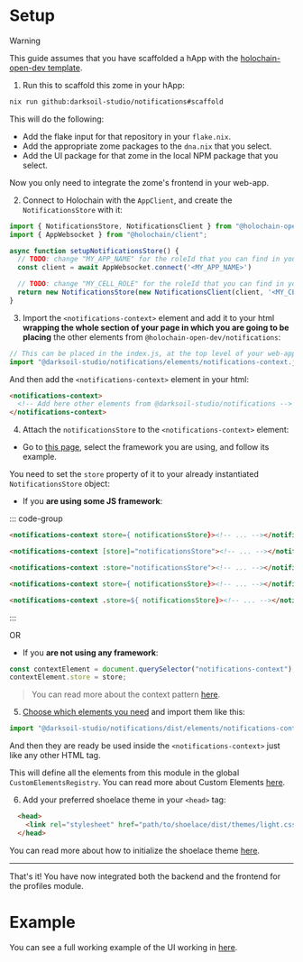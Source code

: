 # Setup

> [!WARNING]
> This guide assumes that you have scaffolded a hApp with the [holochain-open-dev template](https://github.com/holochain-open-dev/templates).

1. Run this to scaffold this zome in your hApp:

```bash
nix run github:darksoil-studio/notifications#scaffold
```

This will do the following:
  - Add the flake input for that repository in your `flake.nix`.
  - Add the appropriate zome packages to the `dna.nix` that you select.
  - Add the UI package for that zome in the local NPM package that you select.

Now you only need to integrate the zome's frontend in your web-app.

2. Connect to Holochain with the `AppClient`, and create the `NotificationsStore` with it:

```js
import { NotificationsStore, NotificationsClient } from "@holochain-open-dev/profiles";
import { AppWebsocket } from "@holochain/client";

async function setupNotificationsStore() {
  // TODO: change "MY_APP_NAME" for the roleId that you can find in your "happ.yaml"
  const client = await AppWebsocket.connect('<MY_APP_NAME>')

  // TODO: change "MY_CELL_ROLE" for the roleId that you can find in your "happ.yaml"
  return new NotificationsStore(new NotificationsClient(client, '<MY_CELL_ROLE>'));
}
```

3. Import the `<notifications-context>` element and add it to your html **wrapping the whole section of your page in which you are going to be placing** the other elements from `@holochain-open-dev/notifications`:

```js
// This can be placed in the index.js, at the top level of your web-app.
import "@darksoil-studio/notifications/elements/notifications-context.js";
```

And then add the `<notifications-context>` element in your html:

```html
<notifications-context>
  <!-- Add here other elements from @darksoil-studio/notifications -->
</notifications-context>
```

4. Attach the `notificationsStore` to the `<notifications-context>` element:

- Go to [this page](https://holochain-open-dev.github.io/reusable-modules/frontend/frameworks/), select the framework you are using, and follow its example.

You need to set the `store` property of it to your already instantiated `NotificationsStore` object:

- If you **are using some JS framework**:

::: code-group
```html [React]
<notifications-context store={ notificationsStore}><!-- ... --></notifications-context>
```

```html [Angular]
<notifications-context [store]="notificationsStore"><!-- ... --></notifications-context>
```

```html [Vue]
<notifications-context :store="notificationsStore"><!-- ... --></notifications-context>
```

```html [Svelte]
<notifications-context store={ notificationsStore}><!-- ... --></notifications-context>
```

```html [Lit]
<notifications-context .store=${ notificationsStore}><!-- ... --></notifications-context>
```
:::

OR

- If you **are not using any framework**:

```js
const contextElement = document.querySelector("notifications-context");
contextElement.store = store;
```

> You can read more about the context pattern [here](https://holochain-open-dev.github.io/reusable-modules/frontend/using/#context).

5. [Choose which elements you need](?path=/docs/frontend-elements) and import them like this:

```js
import "@darksoil-studio/notifications/dist/elements/notifications-context.js";
```

And then they are ready be used inside the `<notifications-context>` just like any other HTML tag.

This will define all the elements from this module in the global `CustomElementsRegistry`. You can read more about Custom Elements [here](https://developers.google.com/web/fundamentals/web-components/customelements).

6. Add your preferred shoelace theme in your `<head>` tag:

```html
  <head>
    <link rel="stylesheet" href="path/to/shoelace/dist/themes/light.css" />
  </head>
```

You can read more about how to initialize the shoelace theme [here](https://shoelace.style/getting-started/themes?id=activating-themes).

---

That's it! You have now integrated both the backend and the frontend for the profiles module.

# Example

You can see a full working example of the UI working in [here](https://github.com/darksoil-studio/notifications/blob/main/ui/demo/index.html).

